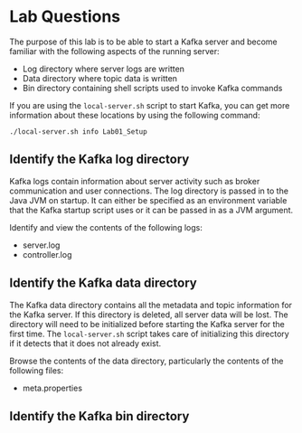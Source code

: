 # Lab Questions

The purpose of this lab is to be able to start a Kafka server and become familiar
with the following aspects of the running server:

* Log directory where server logs are written
* Data directory where topic data is written
* Bin directory containing shell scripts used to invoke Kafka commands

If you are using the `local-server.sh` script to start Kafka, you can get more
information about these locations by using the following command:

```
./local-server.sh info Lab01_Setup
```

## Identify the Kafka log directory

Kafka logs contain information about server activity such as broker communication
and user connections.  The log directory is passed in to the Java JVM on startup.
It can either be specified as an environment variable that the Kafka startup
script uses or it can be passed in as a JVM argument.

Identify and view the contents of the following logs:

* server.log
* controller.log

## Identify the Kafka data directory

The Kafka data directory contains all the metadata and topic information for
the Kafka server.  If this directory is deleted, all server data will be lost.
The directory will need to be initialized before starting the Kafka server for
the first time.  The `local-server.sh` script takes care of initializing this
directory if it detects that it does not already exist.

Browse the contents of the data directory, particularly the contents of the
following files:

* meta.properties 

## Identify the Kafka bin directory

